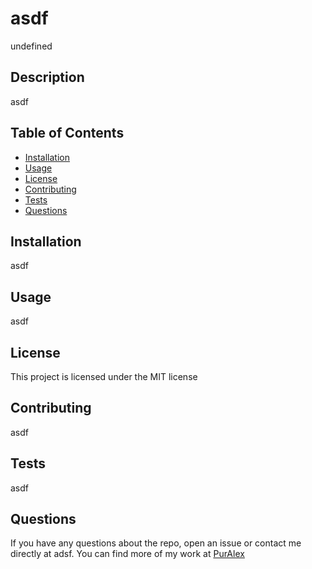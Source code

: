 # asdf
undefined

  ## Description
  asdf

  ## Table of Contents
  * [Installation](#installation)
  * [Usage](#usage)
  * [License](#license)
  * [Contributing](#contributing)
  * [Tests](#tests)
  * [Questions](#questions)

  ## Installation
  asdf

  ## Usage
  asdf

  ## License 
  
  This project is licensed under the MIT license

  ## Contributing
  asdf

  ## Tests
  asdf

  ## Questions
  
  If you have any questions about the repo, open an issue or contact me directly 
  at adsf. You can find more of my work at [PurAlex](https://github.com/PurAlex)

